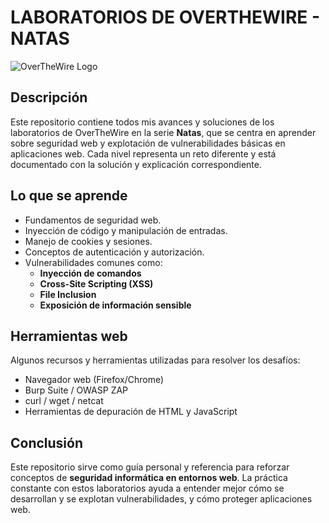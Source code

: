 # LABORATORIOS DE OVERTHEWIRE - NATAS
![OverTheWire Logo]([https://overthewire.org/img/otw-logo.png](https://www.google.com/url?sa=i&url=https%3A%2F%2Fmr-intern.medium.com%2Fwhat-i-learned-from-the-famous-bandit-wargame-on-overthewire-org-part-1-ba54b44dd47a&psig=AOvVaw1zzZu_5vksZM0OJt2jRtRY&ust=1760941922030000&source=images&cd=vfe&opi=89978449&ved=0CBIQjRxqFwoTCMCorcrSr5ADFQAAAAAdAAAAABAJ))

## Descripción
Este repositorio contiene todos mis avances y soluciones de los laboratorios de OverTheWire en la serie **Natas**, que se centra en aprender sobre seguridad web y explotación de vulnerabilidades básicas en aplicaciones web. Cada nivel representa un reto diferente y está documentado con la solución y explicación correspondiente.

## Lo que se aprende
- Fundamentos de seguridad web.
- Inyección de código y manipulación de entradas.
- Manejo de cookies y sesiones.
- Conceptos de autenticación y autorización.
- Vulnerabilidades comunes como:  
  - **Inyección de comandos**  
  - **Cross-Site Scripting (XSS)**  
  - **File Inclusion**  
  - **Exposición de información sensible**

## Herramientas web
Algunos recursos y herramientas utilizadas para resolver los desafíos:  
- Navegador web (Firefox/Chrome)  
- Burp Suite / OWASP ZAP  
- curl / wget / netcat   
- Herramientas de depuración de HTML y JavaScript

## Conclusión
Este repositorio sirve como guía personal y referencia para reforzar conceptos de **seguridad informática en entornos web**. La práctica constante con estos laboratorios ayuda a entender mejor cómo se desarrollan y se explotan vulnerabilidades, y cómo proteger aplicaciones web.
